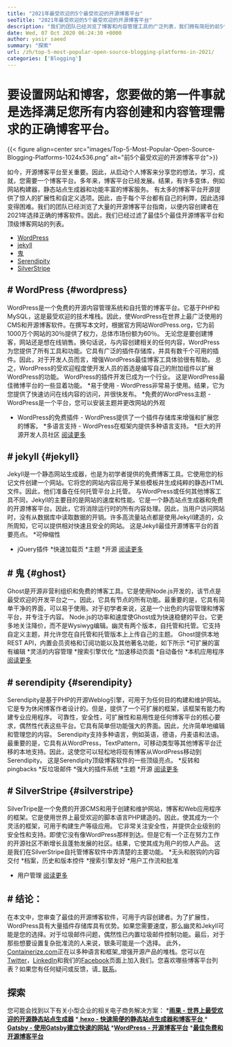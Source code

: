 ```yaml
---
title: "2021年最受欢迎的5个最受欢迎的开源博客平台" 
seoTitle: "2021年最受欢迎的5个最受欢迎的开源博客平台" 
description: "我们的团队已经浏览了博客和内容管理工具的广泛列表，我们拥有简短的前5个开源博客平台。" 
date: Wed, 07 Oct 2020 06:24:30 +0000
author: yasir saeed
summary: "探索" 
url: /zh/top-5-most-popular-open-source-blogging-platforms-in-2021/
categories: ['Blogging']
---
```


# 要设置网站和博客，您要做的第一件事就是选择满足您所有内容创建和内容管理需求的正确博客平台。

{{< figure align=center src="images/Top-5-Most-Popular-Open-Source-Blogging-Platforms-1024x536.png" alt="前5个最受欢迎的开源博客平台">}}

如今，开源博客平台至关重要。因此，从启动个人博客来分享您的想法，学习，成就，您需要一个博客平台。多年来，博客平台已经发展。结果，有许多变体，例如网站构建器，静态站点生成器和功能丰富的博客服务。
有太多的博客平台开源提供了惊人的扩展性和自定义选项。因此，由于每个平台都有自己的利弊，因此选择变得困难。我们的团队已经浏览了大量的开源博客平台指南，以便内容创建者在2021年选择正确的博客软件。因此，我们已经过滤了最佳5个最佳开源博客平台和顶级博客网站的列表。
  * [WordPress][1]
  * [jekyll][2]
  * [鬼][3]
  * [Serendipity][4]
  * [SilverStripe][5]

## # **WordPress**    {#wordpress}
WordPress是一个免费的开源内容管理系统和自托管的博客平台。它基于PHP和MySQL，这是最受欢迎的技术堆栈。因此，使WordPress在世界上最广泛使用的CMS和开源博客软件。在撰写本文时，根据官方网站WordPress.org，它为前1000万个网站的30％提供了权力，总体市场份额为60％。
无论您是要创建博客，网站还是想在线销售。换句话说，与内容创建相关的任何内容，WordPress为您提供了所有工具和功能。它具有广泛的插件存储库，并具有数千个可用的插件。因此，对于开发人员而言，增强WordPress最佳博客工具体验很有帮助。
总之，WordPress的受欢迎程度使开发人员的首选是编写自己的附加组件以扩展WordPress的功能。 WordPress的插件开发已成为一个行业。
这是WordPress最佳微博平台的一些显着功能。
  *易于使用 -  WordPress非常易于使用。结果，它为您提供了快速访问在线内容的访问，并很快发布。
  *免费的WordPress主题 -  WordPress是一个平台，您可以安装主题并更改网站的外观
  * WordPress的免费插件 -  WordPress提供了一个插件存储库来增强和扩展您的博客。
  *多语言支持 -  WordPress在框架内提供多种语言支持。
  *巨大的开源开发人员社区
    [阅读更多][6]

## # **jekyll**    {#jekyll}
Jekyll是一个静态网站生成器，也是为初学者提供的免费博客工具。它使用您的标记文件创建一个网站。它将您的网站内容应用于某些模板并生成纯粹的静态HTML文件。因此，他们准备在任何托管平台上托管。
与WordPress或任何其他博客工具不同，Jekyll的主要目的是网站的速度和性能。它是一个静态站点生成器和免费的开源博客平台。因此，它将消除运行时的所有内容处理。因此，当用户访问网站时，没有从数据库中读取数据的开销。许多高流量站点都是使用Jekyll建造的，众所周知，它可以提供相对快速且安全的网站。
这是Jekyll最佳开源博客平台的首要亮点。
  *可伸缩性
  * jQuery插件
  *快速加载页
  *主题
  *开源
    [阅读更多][7]

## # **鬼**   {#ghost}
Ghost是开源非营利组织和免费的博客工具。它是使用Node.js开发的，该节点是最受欢迎的开发平台之一。因此，它具有节点的所有功能。最重要的是，它具有简单干净的界面，可以易于使用。对于初学者来说，这是一个出色的内容管理和博客平台，并专注于内容。
Node.js的功率和速度使Ghost成为快速稳健的平台。它更多地关注降价，而不是Wysiwyg编辑。幽灵有两个版本，自托管和托管。它支持自定义主题，并允许您在自托管和托管版本上上传自己的主题。
Ghost提供本地REST API，内置会员资格和订阅功能以及其他著名功能，如下所示
  *可扩展的富有编辑
  *灵活的内容管理
  *搜索引擎优化
  *加速移动页面
  *自动备份
  *本机应用程序
    [阅读更多][8]

## # **serendipity**    {#serendipity}
Serendipity是基于PHP的开源Weblog引擎，可用于为任何目的构建和维护网站。它是专为休闲博客作者设计的。但是，提供了一个可扩展的框架，该框架有能力构建专业应用程序。
可靠性，安全性，可扩展性和易用性是任何博客平台的核心要求，偶然性代表这些平台。它具有简单但功能强大的界面。因此，允许简单地编辑和管理您的内容。
Serendipity支持多种语言，例如英语，德语，丹麦语和法语。最重要的是，它具有从WordPress，TextPattern，可移动类型等其他博客平台迁移的本地支持。因此，这使您可以轻松地将现有博客从WordPress移动到Serendipity。
这是Serendipity顶级博客软件的一些顶级亮点。
  *反转和pingbacks
  *反垃圾邮件
  *强大的插件系统
  *主题
  *开源
    [阅读更多][9]

## # **SilverStripe**    {#silverstripe}
SilverTripe是一个免费的开源CMS和用于创建和维护网站，博客和Web应用程序的框架。它是使用世界上最受欢迎的脚本语言PHP建造的。因此，使其成为一个灵活的框架，可用于构建生产等级应用。
它非常关注安全性，并提供企业级别的安全性和支持。即使它没有像WordPress那样到达。但是它有一个正在努力工作的开源社区不断增长且蓬勃发展的社区。结果，它使其成为用户的惊人产品。
这是我们在SilverStripe自托管博客软件中弄清楚的主要功能。
  *无头和脱钩的内容交付
  *档案，历史和版本控件
  *搜索引擎友好
  *用户工作流和批准
  * 用户管理
    [阅读更多][10]

## # 结论：
在本文中，您审查了最佳的开源博客软件，可用于内容创建者。为了扩展性，WordPress具有大量插件存储库具有优势。如果您需要速度，那么幽灵和Jekyll可能是您的选择。对于垃圾邮件问题，偶然性已内置垃圾邮件控制功能。最后，对于那些想要设置复杂批准流的人来说，银条可能是一个选择。
此外，[Containerize.com][11]正在以多种语言和框架_增强开源产品的堆栈。您可以在[Twitter][12]，[LinkedIn][13]和我们的[Facebook][14]页面上加入我们。您喜欢哪些博客平台列表？如果您有任何疑问或反馈，请_ [联系][15]。

## 探索
您可能会找到以下有关小型企业的相关电子商务解决方案：
  *[**雨果 - 世界上最受欢迎的开源静态站点生成器**][16]
  *[ **hexo  - 快速简便的静态站点生成器和博客平台** ][17]
  *[ **Gatsby  - 使用Gatsby建立快速的网站** ][18]
  ***[WordPress  - 开源博客平台][19]** 
  ***[最佳免费和开源博客平台][20]** 

  
[1]: #wordpress
[2]: #jekyll
[3]: #ghost
[4]: #serendipity
[5]: #silverstripe
[6]: https://products.containerize.com/blogging/wordpress
[7]: https://products.containerize.com/blogging/jekyll
[8]: https://products.containerize.com/blogging/ghost
[9]: https://products.containerize.com/blogging/serendipity
[10]: https://products.containerize.com/blogging/silverstripe
[11]: https://www.containerize.com/
[12]: https://twitter.com/containerize_co
[13]: https://www.linkedin.com/company/containerize/
[14]: http://facebook.com/containerize
[15]: mailto:yasir.saeed@aspose.com
[16]: https://products.containerize.com/blogging/hugo/
[17]: https://products.containerize.com/blogging/hexo/
[18]: https://products.containerize.com/blogging/gatsby/
[19]: https://products.containerize.com/blogging/wordpress/
[20]: https://products.containerize.com/blogging/
